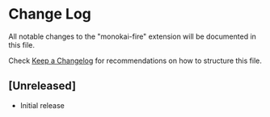 # Change Log

All notable changes to the "monokai-fire" extension will be documented in this file.

Check [Keep a Changelog](http://keepachangelog.com/) for recommendations on how to structure this file.

## [Unreleased]

- Initial release
